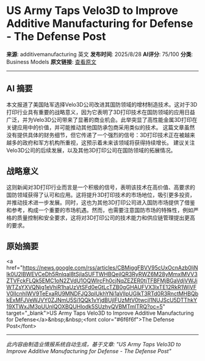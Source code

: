 # US Army Taps Velo3D to Improve Additive Manufacturing for Defense - The Defense Post

**来源**: additivemanufacturing 英文
**发布时间**: 2025/8/28
**AI评分**: 75/100
**分类**: Business Models
**原文链接**: [查看原文](https://news.google.com/rss/articles/CBMiggFBVV95cUxOcnAzb0ljNlk0U2lBWEVCeDh5Rnlqal8tSjlaSUFTWHBQejlQR3RyRWZ6M28yMmxlMVV3ZTVFckFLQk5EMC1oN2ZVdU1OQWlrcFh0cjNqZEZER0tjTFBFMjBGaVdjVWJiWTZsYXVQNjg1eVhiR1haUzVtSFd0eGtLcTZB0gGHAUFVX3lxTE12RkR1WjVFV0lIcnhIWV9TeExaRU9MNDFJQ3pIUkhYNi1aVllpUGlkT3RTd0R3RnctMHBQbkExMFJVeWJVY0ZJNmU5Si1QQk1vYjdBUjlFUzMtV0twcjl1NUJScU5DTThkY19XTWxJM3pUUnlQOXBQUHlodk5SUzhyQVBMTmlTRQ?oc=5)

---

## AI 摘要

本文报道了美国陆军选择Velo3D公司改进其国防领域的增材制造技术。这对于3D打印行业具有重要的战略意义，因为它表明了3D打印技术在国防领域的应用日益广泛，并为Velo3D公司带来了显著的商业机会。此举突显了高性能金属3D打印在关键应用中的价值，并可能推动其他国防承包商采用类似的技术。  这篇文章虽然没有提供具体的财务细节，但它传递了一个强烈的信号：3D打印技术正在被越来越多的政府和军方机构所重视，这预示着未来该领域将获得持续增长。  建议关注Velo3D公司的后续发展，以及其他3D打印公司在国防领域的拓展情况。

## 战略意义

这则新闻对3D打印行业而言是一个积极的信号，表明该技术在高价值、高要求的国防领域获得了认可和应用。这将提升3D打印技术的市场地位，吸引更多投资，并推动技术进一步发展。同时，这也为其他3D打印公司进入国防市场提供了借鉴和参考，构成一个重要的市场机遇。然而，也需要注意国防市场的特殊性，例如严格的质量控制和安全要求，这将对3D打印公司的技术能力和供应链管理提出更高的要求。

## 原始摘要

&lt;a href="https://news.google.com/rss/articles/CBMiggFBVV95cUxOcnAzb0ljNlk0U2lBWEVCeDh5Rnlqal8tSjlaSUFTWHBQejlQR3RyRWZ6M28yMmxlMVV3ZTVFckFLQk5EMC1oN2ZVdU1OQWlrcFh0cjNqZEZER0tjTFBFMjBGaVdjVWJiWTZsYXVQNjg1eVhiR1haUzVtSFd0eGtLcTZB0gGHAUFVX3lxTE12RkR1WjVFV0lIcnhIWV9TeExaRU9MNDFJQ3pIUkhYNi1aVllpUGlkT3RTd0R3RnctMHBQbkExMFJVeWJVY0ZJNmU5Si1QQk1vYjdBUjlFUzMtV0twcjl1NUJScU5DTThkY19XTWxJM3pUUnlQOXBQUHlodk5SUzhyQVBMTmlTRQ?oc=5" target="_blank"&gt;US Army Taps Velo3D to Improve Additive Manufacturing for Defense&lt;/a&gt;&amp;nbsp;&amp;nbsp;&lt;font color="#6f6f6f"&gt;The Defense Post&lt;/font&gt;

---

*此内容由制造业情报系统自动生成，基于文章: "US Army Taps Velo3D to Improve Additive Manufacturing for Defense - The Defense Post"*
